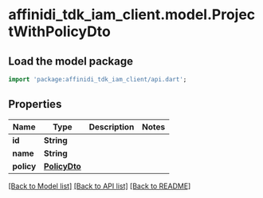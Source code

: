 # affinidi_tdk_iam_client.model.ProjectWithPolicyDto

## Load the model package

```dart
import 'package:affinidi_tdk_iam_client/api.dart';
```

## Properties

| Name       | Type                          | Description | Notes |
| ---------- | ----------------------------- | ----------- | ----- |
| **id**     | **String**                    |             |
| **name**   | **String**                    |             |
| **policy** | [**PolicyDto**](PolicyDto.md) |             |

[[Back to Model list]](../README.md#documentation-for-models) [[Back to API list]](../README.md#documentation-for-api-endpoints) [[Back to README]](../README.md)

